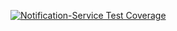 [![Notification-Service Test Coverage](https://img.shields.io/coveralls/github/AmaliTech-Training-Academy/talentradar-notification-service-rw?label=Notification-Service%20Test%20Coverage)](https://coveralls.io/github/AmaliTech-Training-Academy/talentradar-notification-service-rw)
